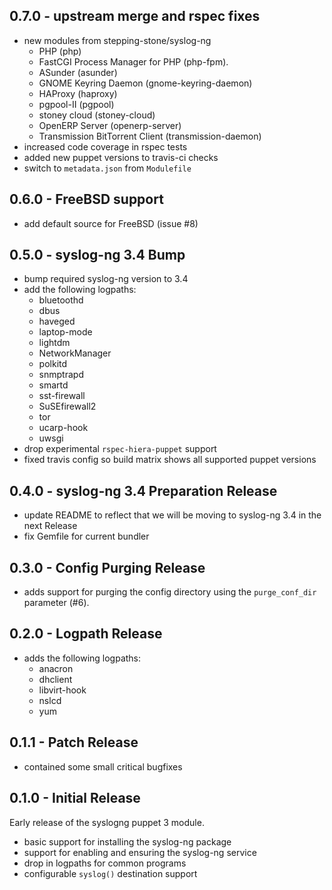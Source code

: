 ## 0.7.0 - upstream merge and rspec fixes

* new modules from stepping-stone/syslog-ng
    * PHP (php)
    * FastCGI Process Manager for PHP (php-fpm).
    * ASunder (asunder)
    * GNOME Keyring Daemon (gnome-keyring-daemon)
    * HAProxy (haproxy)
    * pgpool-II (pgpool)
    * stoney cloud (stoney-cloud)
    * OpenERP Server (openerp-server)
    * Transmission BitTorrent Client (transmission-daemon)
* increased code coverage in rspec tests
* added new puppet versions to travis-ci checks
* switch to ``metadata.json`` from ``Modulefile``

## 0.6.0 - FreeBSD support

* add default source for FreeBSD (issue #8)

## 0.5.0 - syslog-ng 3.4 Bump

* bump required syslog-ng version to 3.4
* add the following logpaths:
    * bluetoothd
    * dbus
    * haveged
    * laptop-mode
    * lightdm
    * NetworkManager
    * polkitd
    * snmptrapd
    * smartd
    * sst-firewall
    * SuSEfirewall2
    * tor
    * ucarp-hook
    * uwsgi
* drop experimental ``rspec-hiera-puppet`` support
* fixed travis config so build matrix shows all supported puppet versions

## 0.4.0 - syslog-ng 3.4 Preparation Release

* update README to reflect that we will be moving to syslog-ng 3.4 in the next Release
* fix Gemfile for current bundler

## 0.3.0 - Config Purging Release

* adds support for purging the config directory using the ``purge_conf_dir`` parameter (#6).

## 0.2.0 - Logpath Release

* adds the following logpaths:
    * anacron
    * dhclient
    * libvirt-hook
    * nslcd
    * yum

## 0.1.1 - Patch Release

* contained some small critical bugfixes

## 0.1.0 - Initial Release
Early release of the syslogng puppet 3 module.

* basic support for installing the syslog-ng package
* support for enabling and ensuring the syslog-ng service
* drop in logpaths for common programs
* configurable `syslog()` destination support

